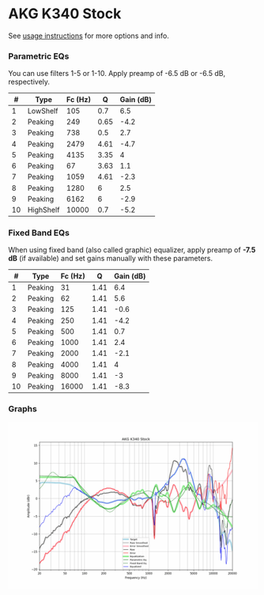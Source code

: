 # AKG K340 Stock
See [usage instructions](https://github.com/jaakkopasanen/AutoEq#usage) for more options and info.

### Parametric EQs
You can use filters 1-5 or 1-10. Apply preamp of -6.5 dB or -6.5 dB, respectively.

|   # | Type      |   Fc (Hz) |    Q |   Gain (dB) |
|-----|-----------|-----------|------|-------------|
|   1 | LowShelf  |       105 | 0.7  |         6.5 |
|   2 | Peaking   |       249 | 0.65 |        -4.2 |
|   3 | Peaking   |       738 | 0.5  |         2.7 |
|   4 | Peaking   |      2479 | 4.61 |        -4.7 |
|   5 | Peaking   |      4135 | 3.35 |         4   |
|   6 | Peaking   |        67 | 3.63 |         1.1 |
|   7 | Peaking   |      1059 | 4.61 |        -2.3 |
|   8 | Peaking   |      1280 | 6    |         2.5 |
|   9 | Peaking   |      6162 | 6    |        -2.9 |
|  10 | HighShelf |     10000 | 0.7  |        -5.2 |

### Fixed Band EQs
When using fixed band (also called graphic) equalizer, apply preamp of **-7.5 dB** (if available) and set gains manually with these parameters.

|   # | Type    |   Fc (Hz) |    Q |   Gain (dB) |
|-----|---------|-----------|------|-------------|
|   1 | Peaking |        31 | 1.41 |         6.4 |
|   2 | Peaking |        62 | 1.41 |         5.6 |
|   3 | Peaking |       125 | 1.41 |        -0.6 |
|   4 | Peaking |       250 | 1.41 |        -4.2 |
|   5 | Peaking |       500 | 1.41 |         0.7 |
|   6 | Peaking |      1000 | 1.41 |         2.4 |
|   7 | Peaking |      2000 | 1.41 |        -2.1 |
|   8 | Peaking |      4000 | 1.41 |         4   |
|   9 | Peaking |      8000 | 1.41 |        -3   |
|  10 | Peaking |     16000 | 1.41 |        -8.3 |

### Graphs
![](./AKG%20K340%20Stock.png)
